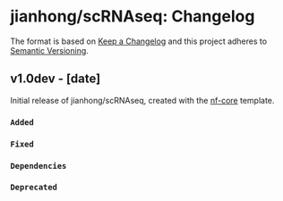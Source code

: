 # jianhong/scRNAseq: Changelog

The format is based on [Keep a Changelog](https://keepachangelog.com/en/1.0.0/)
and this project adheres to [Semantic Versioning](https://semver.org/spec/v2.0.0.html).

## v1.0dev - [date]

Initial release of jianhong/scRNAseq, created with the [nf-core](https://nf-co.re/) template.

### `Added`

### `Fixed`

### `Dependencies`

### `Deprecated`
